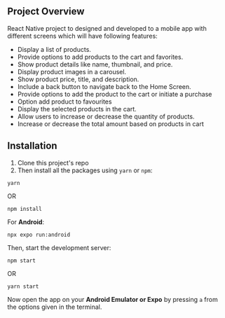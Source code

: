 ## Project Overview 

React Native project to designed and developed to a mobile app with different screens which will have following features:

   - Display a list of products.
   - Provide options to add products to the cart and favorites.
   - Show product details like name, thumbnail, and price.
   - Display product images in a carousel.
   - Show product price, title, and description.
   - Include a back button to navigate back to the Home Screen.
   - Provide options to add the product to the cart or initiate a purchase
   - Option add product to favourites
   - Display the selected products in the cart.
   - Allow users to increase or decrease the quantity of products.
   - Increase or decrease the total amount based on products in cart

## Installation

1. Clone this project's repo
2. Then install all the packages using `yarn` or `npm`:
```
yarn
```

OR

```
npm install
```

For **Android**:
```
npx expo run:android
```

Then, start the development server:
```
npm start 
```

OR

```
yarn start
```

Now open the app on your **Android Emulator or Expo** by pressing `a` from the options given in the terminal.
